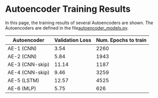 # Autoencoder Training Results

In this page, the training results of several Autoencoders are shown. The Autoencoders are defined in the file[autoencoder_models.py](autoencoder_models.py). 

| Autoencoder | Validation Loss | Num. Epochs to train |
|-------------|------------------|--------|
| AE-1 (CNN)       | 3.54            | 2260     |
| AE-2 (CNN)       | 5.84            | 1943     |
| AE-3 (CNN-skip)  | 11.14           | 1187     |
| AE-4 (CNN-skip)  | 9.46            | 3259     |
| AE-5 (LSTM)      | 12.57           | 4525     |
| AE-6 (MLP)       | 5.75            | 626      |